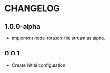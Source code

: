 # CHANGELOG

## 1.0.0-alpha
- Implement node-rotation-file stream as alpha.

## 0.0.1
- Create initial configuration.
